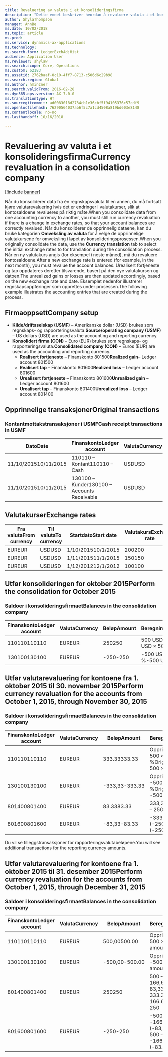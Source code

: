 ```yaml
---
title: Revaluering av valuta i et konsolideringsfirma
description: "Dette emnet beskriver hvordan å revaluere valuta i et konsolideringsselskap."
author: ShylaThompson
manager: AnnBe
ms.date: 10/02/2018
ms.topic: article
ms.prod: 
ms.service: dynamics-ax-applications
ms.technology: 
ms.search.form: LedgerExchAdjHist
audience: Application User
ms.reviewer: shylaw
ms.search.scope: Core, Operations
ms.custom: 62183
ms.assetid: 2762baaf-0c10-4ff7-8713-c506d6c29b98
ms.search.region: Global
ms.author: hminzner
ms.search.validFrom: 2016-02-28
ms.dyn365.ops.version: AX 7.0.0
ms.translationtype: HT
ms.sourcegitcommit: ad0083018d2734cb1e36cbf5f94105376c57cdf9
ms.openlocfilehash: 76290564037ab6f5c7a1cd4508a819bd603e8148
ms.contentlocale: nb-no
ms.lasthandoff: 10/16/2018

---
```


# <a name="currency-revaluation-in-a-consolidation-company"></a><span data-ttu-id="3c1c0-103">Revaluering av valuta i et konsolideringsfirma</span><span class="sxs-lookup"><span data-stu-id="3c1c0-103">Currency revaluation in a consolidation company</span></span>

[!include [banner](../includes/banner.md)]

<span data-ttu-id="3c1c0-104">Når du konsoliderer data fra én regnskapsvaluta til en annen, du må fortsatt kjøre valutarevaluering hvis det er endringer i valutakurser, slik at kontosaldoene revalueres på riktig måte.</span><span class="sxs-lookup"><span data-stu-id="3c1c0-104">When you consolidate data from one accounting currency to another, you must still run currency revaluation if there is a change in exchange rates, so that your account balances  are correctly revalued.</span></span> <span data-ttu-id="3c1c0-105">Når du konsoliderer de opprinnelig dataene, kan du bruke kategorien **Omveksling av valuta** for å velge de opprinnelige valutakursene for omveksling i løpet av konsolideringsprosessen.</span><span class="sxs-lookup"><span data-stu-id="3c1c0-105">When you originally consolidate the data, use the **Currency translation** tab to select the initial exchange rates to for translation during the consolidation process.</span></span> <span data-ttu-id="3c1c0-106">Når en ny valutakurs angis (for eksempel i neste måned), må du revaluere kontosaldoene.</span><span class="sxs-lookup"><span data-stu-id="3c1c0-106">After a new exchange rate is entered (for example, in the next month), you must revalue the account balances.</span></span> <span data-ttu-id="3c1c0-107">Urealisert fortjeneste og tap oppdateres deretter tilsvarende, basert på den nye valutakursen og datoen.</span><span class="sxs-lookup"><span data-stu-id="3c1c0-107">The unrealized gains or losses are then updated accordingly, based on the new exchange rate and date.</span></span> <span data-ttu-id="3c1c0-108">Eksemplet nedenfor illustrerer regnskapsoppføringer som opprettes under prosessen.</span><span class="sxs-lookup"><span data-stu-id="3c1c0-108">The following example illustrates the accounting entries that are created during the process.</span></span>

## <a name="company-setup"></a><span data-ttu-id="3c1c0-109">Firmaoppsett</span><span class="sxs-lookup"><span data-stu-id="3c1c0-109">Company setup</span></span>
-   <span data-ttu-id="3c1c0-110">**Kilde/driftsselskap (USMF)** – Amerikanske dollar (USD) brukes som regnskaps- og rapporteringsvaluta.</span><span class="sxs-lookup"><span data-stu-id="3c1c0-110">**Source/operating company (USMF)** – US dollars (USD) are used as the accounting and reporting currency.</span></span>
-   <span data-ttu-id="3c1c0-111">**Konsolidert firma (CON)** – Euro (EUR) brukes som regnskaps- og rapporteringsvaluta.</span><span class="sxs-lookup"><span data-stu-id="3c1c0-111">**Consolidated company (CON)** – Euros (EUR) are used as the accounting and reporting currency.</span></span>
    -   <span data-ttu-id="3c1c0-112">**Realisert fortjeneste** – Finanskonto 801500</span><span class="sxs-lookup"><span data-stu-id="3c1c0-112">**Realized gain**– Ledger account 801500</span></span>
    -   <span data-ttu-id="3c1c0-113">**Realisert tap** – Finanskonto 801600</span><span class="sxs-lookup"><span data-stu-id="3c1c0-113">**Realized loss** – Ledger account 801600</span></span>
    -   <span data-ttu-id="3c1c0-114">**Urealisert fortjeneste** – Finanskonto 801600</span><span class="sxs-lookup"><span data-stu-id="3c1c0-114">**Unrealized gain** – Ledger account 801600</span></span>
    -   <span data-ttu-id="3c1c0-115">**Urealisert tap** – Finanskonto 801400</span><span class="sxs-lookup"><span data-stu-id="3c1c0-115">**Unrealized loss** – Ledger account 801400</span></span>

## <a name="original-transactions"></a><span data-ttu-id="3c1c0-116">Opprinnelige transaksjoner</span><span class="sxs-lookup"><span data-stu-id="3c1c0-116">Original transactions</span></span>
### <a name="cash-receipt-transactions-in-usmf"></a><span data-ttu-id="3c1c0-117">Kontantmottakstransaksjoner i USMF</span><span class="sxs-lookup"><span data-stu-id="3c1c0-117">Cash receipt transactions in USMF</span></span>

| <span data-ttu-id="3c1c0-118">Dato</span><span class="sxs-lookup"><span data-stu-id="3c1c0-118">Date</span></span>       | <span data-ttu-id="3c1c0-119">Finanskonto</span><span class="sxs-lookup"><span data-stu-id="3c1c0-119">Ledger account</span></span>               | <span data-ttu-id="3c1c0-120">Valuta</span><span class="sxs-lookup"><span data-stu-id="3c1c0-120">Currency</span></span> | <span data-ttu-id="3c1c0-121">Beløp</span><span class="sxs-lookup"><span data-stu-id="3c1c0-121">Amount</span></span> |
|------------|------------------------------|----------|--------|
| <span data-ttu-id="3c1c0-122">11/10/2015</span><span class="sxs-lookup"><span data-stu-id="3c1c0-122">10/11/2015</span></span> | <span data-ttu-id="3c1c0-123">110110 – Kontant</span><span class="sxs-lookup"><span data-stu-id="3c1c0-123">110110 – Cash</span></span>                | <span data-ttu-id="3c1c0-124">USD</span><span class="sxs-lookup"><span data-stu-id="3c1c0-124">USD</span></span>      | <span data-ttu-id="3c1c0-125">500</span><span class="sxs-lookup"><span data-stu-id="3c1c0-125">500</span></span>    |
| <span data-ttu-id="3c1c0-126">11/10/2015</span><span class="sxs-lookup"><span data-stu-id="3c1c0-126">10/11/2015</span></span> | <span data-ttu-id="3c1c0-127">130100 – Kunder</span><span class="sxs-lookup"><span data-stu-id="3c1c0-127">130100 – Accounts Receivable</span></span> | <span data-ttu-id="3c1c0-128">USD</span><span class="sxs-lookup"><span data-stu-id="3c1c0-128">USD</span></span>      | <span data-ttu-id="3c1c0-129">-500</span><span class="sxs-lookup"><span data-stu-id="3c1c0-129">-500</span></span>   |

## <a name="exchange-rates"></a><span data-ttu-id="3c1c0-130">Valutakurser</span><span class="sxs-lookup"><span data-stu-id="3c1c0-130">Exchange rates</span></span>

| <span data-ttu-id="3c1c0-131">Fra valuta</span><span class="sxs-lookup"><span data-stu-id="3c1c0-131">From currency</span></span> | <span data-ttu-id="3c1c0-132">Til valuta</span><span class="sxs-lookup"><span data-stu-id="3c1c0-132">To currency</span></span> | <span data-ttu-id="3c1c0-133">Startdato</span><span class="sxs-lookup"><span data-stu-id="3c1c0-133">Start date</span></span> | <span data-ttu-id="3c1c0-134">Valutakurs</span><span class="sxs-lookup"><span data-stu-id="3c1c0-134">Exchange rate</span></span> |
|---------------|-------------|------------|---------------|
| <span data-ttu-id="3c1c0-135">EUR</span><span class="sxs-lookup"><span data-stu-id="3c1c0-135">EUR</span></span>           | <span data-ttu-id="3c1c0-136">USD</span><span class="sxs-lookup"><span data-stu-id="3c1c0-136">USD</span></span>         | <span data-ttu-id="3c1c0-137">1/10/2015</span><span class="sxs-lookup"><span data-stu-id="3c1c0-137">10/1/2015</span></span>  | <span data-ttu-id="3c1c0-138">200</span><span class="sxs-lookup"><span data-stu-id="3c1c0-138">200</span></span>           |
| <span data-ttu-id="3c1c0-139">EUR</span><span class="sxs-lookup"><span data-stu-id="3c1c0-139">EUR</span></span>           | <span data-ttu-id="3c1c0-140">USD</span><span class="sxs-lookup"><span data-stu-id="3c1c0-140">USD</span></span>         | <span data-ttu-id="3c1c0-141">1/11/2015</span><span class="sxs-lookup"><span data-stu-id="3c1c0-141">11/1/2015</span></span>  | <span data-ttu-id="3c1c0-142">150</span><span class="sxs-lookup"><span data-stu-id="3c1c0-142">150</span></span>           |
| <span data-ttu-id="3c1c0-143">EUR</span><span class="sxs-lookup"><span data-stu-id="3c1c0-143">EUR</span></span>           | <span data-ttu-id="3c1c0-144">USD</span><span class="sxs-lookup"><span data-stu-id="3c1c0-144">USD</span></span>         | <span data-ttu-id="3c1c0-145">1/12/2012</span><span class="sxs-lookup"><span data-stu-id="3c1c0-145">12/1/2012</span></span>  | <span data-ttu-id="3c1c0-146">100</span><span class="sxs-lookup"><span data-stu-id="3c1c0-146">100</span></span>           |

## <a name="perform-the-consolidation-for-october-2015"></a><span data-ttu-id="3c1c0-147">Utfør konsolideringen for oktober 2015</span><span class="sxs-lookup"><span data-stu-id="3c1c0-147">Perform the consolidation for October 2015</span></span>
### <a name="balances-in-the-consolidation-company"></a><span data-ttu-id="3c1c0-148">Saldoer i konsolideringsfirmaet</span><span class="sxs-lookup"><span data-stu-id="3c1c0-148">Balances in the consolidation company</span></span>

| <span data-ttu-id="3c1c0-149">Finanskonto</span><span class="sxs-lookup"><span data-stu-id="3c1c0-149">Ledger account</span></span> | <span data-ttu-id="3c1c0-150">Valuta</span><span class="sxs-lookup"><span data-stu-id="3c1c0-150">Currency</span></span> | <span data-ttu-id="3c1c0-151">Beløp</span><span class="sxs-lookup"><span data-stu-id="3c1c0-151">Amount</span></span> | <span data-ttu-id="3c1c0-152">Beregning</span><span class="sxs-lookup"><span data-stu-id="3c1c0-152">Calculation</span></span>    |
|----------------|----------|--------|----------------|
| <span data-ttu-id="3c1c0-153">110110</span><span class="sxs-lookup"><span data-stu-id="3c1c0-153">110110</span></span>         | <span data-ttu-id="3c1c0-154">EUR</span><span class="sxs-lookup"><span data-stu-id="3c1c0-154">EUR</span></span>      | <span data-ttu-id="3c1c0-155">250</span><span class="sxs-lookup"><span data-stu-id="3c1c0-155">250</span></span>    | <span data-ttu-id="3c1c0-156">500 USD × 50 %</span><span class="sxs-lookup"><span data-stu-id="3c1c0-156">500 USD × 50%</span></span>  |
| <span data-ttu-id="3c1c0-157">130100</span><span class="sxs-lookup"><span data-stu-id="3c1c0-157">130100</span></span>         | <span data-ttu-id="3c1c0-158">EUR</span><span class="sxs-lookup"><span data-stu-id="3c1c0-158">EUR</span></span>      | <span data-ttu-id="3c1c0-159">-250</span><span class="sxs-lookup"><span data-stu-id="3c1c0-159">-250</span></span>   | <span data-ttu-id="3c1c0-160">-500 USD × 50 %</span><span class="sxs-lookup"><span data-stu-id="3c1c0-160">-500 USD × 50%</span></span> |

## <a name="perform-currency-revaluation-for-the-accounts-from-october-1-2015-through-november-30-2015"></a><span data-ttu-id="3c1c0-161">Utfør valutarevaluering for kontoene fra 1. oktober 2015 til 30. november 2015</span><span class="sxs-lookup"><span data-stu-id="3c1c0-161">Perform currency revaluation for the accounts from October 1, 2015, through November 30, 2015</span></span>
### <a name="balances-in-the-consolidation-company"></a><span data-ttu-id="3c1c0-162">Saldoer i konsolideringsfirmaet</span><span class="sxs-lookup"><span data-stu-id="3c1c0-162">Balances in the consolidation company</span></span>

| <span data-ttu-id="3c1c0-163">Finanskonto</span><span class="sxs-lookup"><span data-stu-id="3c1c0-163">Ledger account</span></span> | <span data-ttu-id="3c1c0-164">Valuta</span><span class="sxs-lookup"><span data-stu-id="3c1c0-164">Currency</span></span> | <span data-ttu-id="3c1c0-165">Beløp</span><span class="sxs-lookup"><span data-stu-id="3c1c0-165">Amount</span></span>  | <span data-ttu-id="3c1c0-166">Beregning</span><span class="sxs-lookup"><span data-stu-id="3c1c0-166">Calculation</span></span>                        |
|----------------|----------|---------|------------------------------------|
| <span data-ttu-id="3c1c0-167">110110</span><span class="sxs-lookup"><span data-stu-id="3c1c0-167">110110</span></span>         | <span data-ttu-id="3c1c0-168">EUR</span><span class="sxs-lookup"><span data-stu-id="3c1c0-168">EUR</span></span>      | <span data-ttu-id="3c1c0-169">333.33</span><span class="sxs-lookup"><span data-stu-id="3c1c0-169">333.33</span></span>  | <span data-ttu-id="3c1c0-170">Opprinnelig beløp 500 × 66,6667 %</span><span class="sxs-lookup"><span data-stu-id="3c1c0-170">Original amount of 500 × 66.6667%</span></span>  |
| <span data-ttu-id="3c1c0-171">130100</span><span class="sxs-lookup"><span data-stu-id="3c1c0-171">130100</span></span>         | <span data-ttu-id="3c1c0-172">EUR</span><span class="sxs-lookup"><span data-stu-id="3c1c0-172">EUR</span></span>      | <span data-ttu-id="3c1c0-173">-333,33</span><span class="sxs-lookup"><span data-stu-id="3c1c0-173">-333.33</span></span> | <span data-ttu-id="3c1c0-174">Opprinnelig beløp -500 × 66,6667 %</span><span class="sxs-lookup"><span data-stu-id="3c1c0-174">Original amount of -500 × 66.6667%</span></span> |
| <span data-ttu-id="3c1c0-175">801400</span><span class="sxs-lookup"><span data-stu-id="3c1c0-175">801400</span></span>         | <span data-ttu-id="3c1c0-176">EUR</span><span class="sxs-lookup"><span data-stu-id="3c1c0-176">EUR</span></span>      | <span data-ttu-id="3c1c0-177">83.33</span><span class="sxs-lookup"><span data-stu-id="3c1c0-177">83.33</span></span>   | <span data-ttu-id="3c1c0-178">333,33 – 250</span><span class="sxs-lookup"><span data-stu-id="3c1c0-178">333.33 – 250</span></span>                       |
| <span data-ttu-id="3c1c0-179">801600</span><span class="sxs-lookup"><span data-stu-id="3c1c0-179">801600</span></span>         | <span data-ttu-id="3c1c0-180">EUR</span><span class="sxs-lookup"><span data-stu-id="3c1c0-180">EUR</span></span>      | <span data-ttu-id="3c1c0-181">-83,33</span><span class="sxs-lookup"><span data-stu-id="3c1c0-181">-83.33</span></span>  | <span data-ttu-id="3c1c0-182">-333,33 – (-250)</span><span class="sxs-lookup"><span data-stu-id="3c1c0-182">-333.33 – (-250)</span></span>                   |

<span data-ttu-id="3c1c0-183">Du vil se tilleggstransaksjoner for rapporteringsvalutabeløpene.</span><span class="sxs-lookup"><span data-stu-id="3c1c0-183">You will see additional transactions for the reporting currency amounts.</span></span>

## <a name="perform-currency-revaluation-for-the-accounts-from-october-1-2015-through-december-31-2015"></a><span data-ttu-id="3c1c0-184">Utfør valutarevaluering for kontoene fra 1. oktober 2015 til 31. desember 2015</span><span class="sxs-lookup"><span data-stu-id="3c1c0-184">Perform currency revaluation for the accounts from October 1, 2015, through December 31, 2015</span></span>
### <a name="balances-in-the-consolidation-company"></a><span data-ttu-id="3c1c0-185">Saldoer i konsolideringsfirmaet</span><span class="sxs-lookup"><span data-stu-id="3c1c0-185">Balances in the consolidation company</span></span>

| <span data-ttu-id="3c1c0-186">Finanskonto</span><span class="sxs-lookup"><span data-stu-id="3c1c0-186">Ledger account</span></span> | <span data-ttu-id="3c1c0-187">Valuta</span><span class="sxs-lookup"><span data-stu-id="3c1c0-187">Currency</span></span> | <span data-ttu-id="3c1c0-188">Beløp</span><span class="sxs-lookup"><span data-stu-id="3c1c0-188">Amount</span></span>  | <span data-ttu-id="3c1c0-189">Beregning</span><span class="sxs-lookup"><span data-stu-id="3c1c0-189">Calculation</span></span>                                          |
|----------------|----------|---------|------------------------------------------------------|
| <span data-ttu-id="3c1c0-190">110110</span><span class="sxs-lookup"><span data-stu-id="3c1c0-190">110110</span></span>         | <span data-ttu-id="3c1c0-191">EUR</span><span class="sxs-lookup"><span data-stu-id="3c1c0-191">EUR</span></span>      | <span data-ttu-id="3c1c0-192">500,00</span><span class="sxs-lookup"><span data-stu-id="3c1c0-192">500.00</span></span>  | <span data-ttu-id="3c1c0-193">Opprinnelig beløp 500 × 1</span><span class="sxs-lookup"><span data-stu-id="3c1c0-193">Original amount of 500 × 1</span></span>                           |
| <span data-ttu-id="3c1c0-194">130100</span><span class="sxs-lookup"><span data-stu-id="3c1c0-194">130100</span></span>         | <span data-ttu-id="3c1c0-195">EUR</span><span class="sxs-lookup"><span data-stu-id="3c1c0-195">EUR</span></span>      | <span data-ttu-id="3c1c0-196">-500,00</span><span class="sxs-lookup"><span data-stu-id="3c1c0-196">-500.00</span></span> | <span data-ttu-id="3c1c0-197">Opprinnelig beløp -500 × 1</span><span class="sxs-lookup"><span data-stu-id="3c1c0-197">Original amount of -500 × 1</span></span>                          |
| <span data-ttu-id="3c1c0-198">801400</span><span class="sxs-lookup"><span data-stu-id="3c1c0-198">801400</span></span>         | <span data-ttu-id="3c1c0-199">EUR</span><span class="sxs-lookup"><span data-stu-id="3c1c0-199">EUR</span></span>      | <span data-ttu-id="3c1c0-200">250</span><span class="sxs-lookup"><span data-stu-id="3c1c0-200">250</span></span>     | <span data-ttu-id="3c1c0-201">500 – 333,33 = 166,67 166,67 + 83,33 = 250</span><span class="sxs-lookup"><span data-stu-id="3c1c0-201">500 – 333.33 = 166.67 166.67 + 83.33 = 250</span></span>           |
| <span data-ttu-id="3c1c0-202">801600</span><span class="sxs-lookup"><span data-stu-id="3c1c0-202">801600</span></span>         | <span data-ttu-id="3c1c0-203">EUR</span><span class="sxs-lookup"><span data-stu-id="3c1c0-203">EUR</span></span>      | <span data-ttu-id="3c1c0-204">-250</span><span class="sxs-lookup"><span data-stu-id="3c1c0-204">-250</span></span>    | <span data-ttu-id="3c1c0-205">-500 – (-333,33) = -166,67 -166,67 + (-83,33) = -250</span><span class="sxs-lookup"><span data-stu-id="3c1c0-205">-500 – (-333.33) = -166.67 -166.67 + (-83.33) = -250</span></span> |






